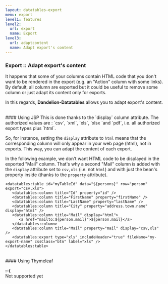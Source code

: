 ```yaml
---
layout: datatables-export
menu: export
level1: features
level2:
  url: export
  name: Export
level3:
  url: adaptcontent
  name: Adapt export's content
---
```


### Export :: Adapt export\'s content

It happens that some of your columns contain HTML code that you don\'t want to be rendered in the export (e.g. an \"Action\" column with some links).
By default, all column are exported but it could be useful to remove some column or just adapt its content only for exports.

In this regards, **Dandelion-Datatables** allows you to adapt export's content.

<br />
#### Using JSP
This is done thanks to the `display` column attribute. The authorized values are : `csv`, `xml`, `xls`, `xlsx `and `pdf`, i.e. all authorized export types plus `html`.

So, for instance, setting the `display` attribute to `html` means that the corresponding column will only appear in your web page (html), not in exports.
This way, you can adapt the content of each export. 

In the following example, we don\'t want HTML code to be displayed in the exported \"Mail\" column. 
That\'s why a second \"Mail\" column is added with the `display` attribute set to `csv,xls` (i.e. not `html`) and with just the bean\'s property inside (thanks to the `property` attribute).

	<datatables:table id="myTableId" data="${persons}" row="person" export="csv,xls">
	   <datatables:column title="Id" property="id" />
	   <datatables:column title="FirstName" property="firstName" />
	   <datatables:column title="LastName" property="lastName" />
	   <datatables:column title="City" property="address.town.name" display="html" />
	   <datatables:column title="Mail" display="html">
	      <a href="mailto:${person.mail}">${person.mail}</a>
	   </datatables:column>
	   <datatables:column title="Mail" property="mail" display="csv,xls" />
	   <datatables:export type="xls" includeHeader="true" fileName="my-export-name" cssClass="btn" label="xls" />
	</datatables:table>

<br />
#### Using Thymeleaf
<p class="alert alert-error"><strong>:-(</strong><br /> Not supported yet</p>
